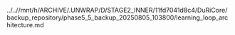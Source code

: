 ../..//mnt/h/ARCHIVE/.UNWRAP/D/STAGE2_INNER/11fd7041d8c4/DuRiCore/backup_repository/phase5_5_backup_20250805_103800/learning_loop_architecture.md